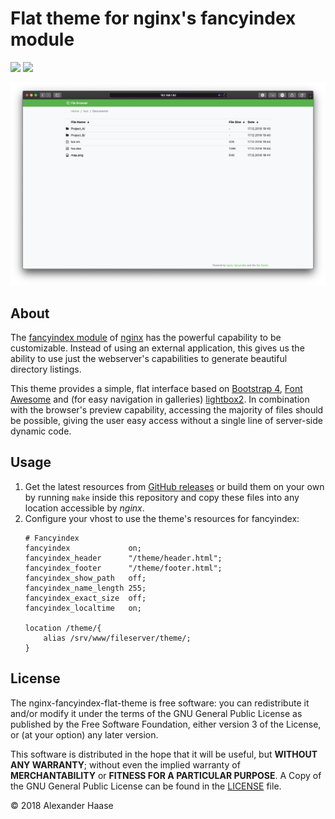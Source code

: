 # Flat theme for nginx's fancyindex module

[![](https://img.shields.io/github/issues-raw/alehaa/nginx-fancyindex-flat-theme.svg?style=flat-square)](https://github.com/alehaa/nginx-fancyindex-flat-theme/issues)
[![](https://img.shields.io/badge/license-GPLv3-blue.svg?style=flat-square)](LICENSE)

![](doc/screenshot.png)


## About

The [fancyindex module](https://github.com/aperezdc/ngx-fancyindex) of
[nginx](http://nginx.org/) has the powerful capability to be customizable.
Instead of using an external application, this gives us the ability to use
just the webserver's capabilities to generate beautiful directory listings.

This theme provides a simple, flat interface based on
[Bootstrap 4](https://getbootstrap.com), [Font Awesome](https://fontawesome.com)
and (for easy navigation in galleries)
[lightbox2](http://lokeshdhakar.com/projects/lightbox2/). In combination with
the browser's preview capability, accessing the majority of files should be
possible, giving the user easy access without a single line of server-side
dynamic code.


## Usage

1. Get the latest resources from [GitHub releases](https://github.com/alehaa/nginx-fancyindex-flat-theme/releases)
   or build them on your own by running `make` inside this repository and copy
   these files into any location accessible by *nginx*.
2. Configure your vhost to use the theme's resources for fancyindex:
    ```
    # Fancyindex
    fancyindex             on;
    fancyindex_header      "/theme/header.html";
    fancyindex_footer      "/theme/footer.html";
    fancyindex_show_path   off;
    fancyindex_name_length 255;
    fancyindex_exact_size  off;
    fancyindex_localtime   on;

    location /theme/{
        alias /srv/www/fileserver/theme/;
    }
    ```


## License

The nginx-fancyindex-flat-theme is free software: you can redistribute it and/or
modify it under the terms of the GNU General Public License as published by the
Free Software Foundation, either version 3 of the License, or (at your option)
any later version.

This software is distributed in the hope that it will be useful, but **WITHOUT
ANY WARRANTY**; without even the implied warranty of **MERCHANTABILITY** or
**FITNESS FOR A PARTICULAR PURPOSE**. A Copy of the GNU General Public License
can be found in the [LICENSE](LICENSE) file.

&copy; 2018 Alexander Haase
